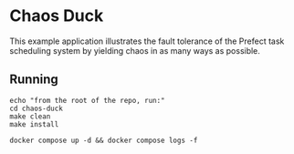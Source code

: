 # Chaos Duck

This example application illustrates the fault tolerance of the Prefect task scheduling
system by yielding chaos in as many ways as possible.


## Running
```
echo "from the root of the repo, run:"
cd chaos-duck
make clean
make install

docker compose up -d && docker compose logs -f
```